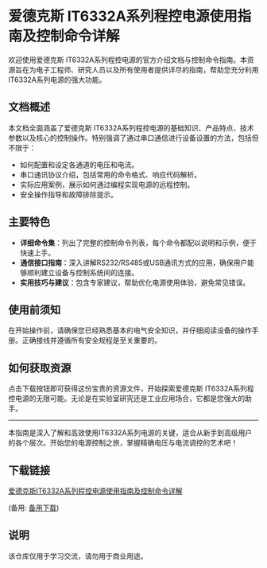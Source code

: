 # 爱德克斯 IT6332A系列程控电源使用指南及控制命令详解

欢迎使用爱德克斯 IT6332A系列程控电源的官方介绍文档与控制命令指南。本资源旨在为电子工程师、研究人员以及所有使用者提供详尽的指南，帮助您充分利用IT6332A系列电源的强大功能。

## 文档概述

本文档全面涵盖了爱德克斯 IT6332A系列程控电源的基础知识、产品特点、技术参数以及核心的控制操作。特别强调了通过串口通信进行设备设置的方法，包括但不限于：

- 如何配置和设定各通道的电压和电流。
- 串口通讯协议介绍，包括常用的命令格式、响应代码解析。
- 实际应用案例，展示如何通过编程实现电源的远程控制。
- 安全操作指导和故障排除提示。

## 主要特色

- **详细命令集**：列出了完整的控制命令列表，每个命令都配以说明和示例，便于快速上手。
- **通信接口指南**：深入讲解RS232/RS485或USB通讯方式的应用，确保用户能够顺利建立设备与控制系统间的连接。
- **实用技巧与建议**：包含专家建议，帮助优化电源使用体验，避免常见错误。

## 使用前须知

在开始操作前，请确保您已经熟悉基本的电气安全知识，并仔细阅读设备的操作手册。正确接线并遵循所有安全规程是至关重要的。

## 如何获取资源

点击下载按钮即可获得这份宝贵的资源文件，开始探索爱德克斯 IT6332A系列程控电源的无限可能。无论是在实验室研究还是工业应用场合，它都是您强大的助手。

---

本指南是深入了解和高效使用IT6332A系列电源的关键，适合从新手到高级用户的各个层次。开始您的电源控制之旅，掌握精确电压与电流调控的艺术吧！

## 下载链接
[爱德克斯IT6332A系列程控电源使用指南及控制命令详解](https://pan.quark.cn/s/45f997a4e90f) 

(备用: [备用下载](https://pan.baidu.com/s/1DVtH5f4I6cCntBdhVefLBg?pwd=1234))

## 说明

该仓库仅用于学习交流，请勿用于商业用途。
